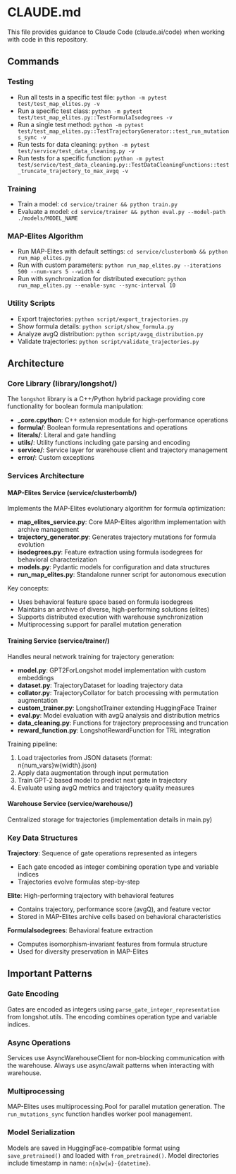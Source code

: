 # CLAUDE.md

This file provides guidance to Claude Code (claude.ai/code) when working with code in this repository.

## Commands

### Testing
- Run all tests in a specific test file: `python -m pytest test/test_map_elites.py -v`
- Run a specific test class: `python -m pytest test/test_map_elites.py::TestFormulaIsodegrees -v`
- Run a single test method: `python -m pytest test/test_map_elites.py::TestTrajectoryGenerator::test_run_mutations_sync -v`
- Run tests for data cleaning: `python -m pytest test/service/test_data_cleaning.py -v`
- Run tests for a specific function: `python -m pytest test/service/test_data_cleaning.py::TestDataCleaningFunctions::test_truncate_trajectory_to_max_avgq -v`

### Training
- Train a model: `cd service/trainer && python train.py`
- Evaluate a model: `cd service/trainer && python eval.py --model-path ./models/MODEL_NAME`

### MAP-Elites Algorithm
- Run MAP-Elites with default settings: `cd service/clusterbomb && python run_map_elites.py`
- Run with custom parameters: `python run_map_elites.py --iterations 500 --num-vars 5 --width 4`
- Run with synchronization for distributed execution: `python run_map_elites.py --enable-sync --sync-interval 10`

### Utility Scripts
- Export trajectories: `python script/export_trajectories.py`
- Show formula details: `python script/show_formula.py`
- Analyze avgQ distribution: `python script/avgq_distribution.py`
- Validate trajectories: `python script/validate_trajectories.py`

## Architecture

### Core Library (library/longshot/)
The `longshot` library is a C++/Python hybrid package providing core functionality for boolean formula manipulation:
- **_core.cpython**: C++ extension module for high-performance operations
- **formula/**: Boolean formula representations and operations
- **literals/**: Literal and gate handling
- **utils/**: Utility functions including gate parsing and encoding
- **service/**: Service layer for warehouse client and trajectory management
- **error/**: Custom exceptions

### Services Architecture

#### MAP-Elites Service (service/clusterbomb/)
Implements the MAP-Elites evolutionary algorithm for formula optimization:
- **map_elites_service.py**: Core MAP-Elites algorithm implementation with archive management
- **trajectory_generator.py**: Generates trajectory mutations for formula evolution
- **isodegrees.py**: Feature extraction using formula isodegrees for behavioral characterization
- **models.py**: Pydantic models for configuration and data structures
- **run_map_elites.py**: Standalone runner script for autonomous execution

Key concepts:
- Uses behavioral feature space based on formula isodegrees
- Maintains an archive of diverse, high-performing solutions (elites)
- Supports distributed execution with warehouse synchronization
- Multiprocessing support for parallel mutation generation

#### Training Service (service/trainer/)
Handles neural network training for trajectory generation:
- **model.py**: GPT2ForLongshot model implementation with custom embeddings
- **dataset.py**: TrajectoryDataset for loading trajectory data
- **collator.py**: TrajectoryCollator for batch processing with permutation augmentation
- **custom_trainer.py**: LongshotTrainer extending HuggingFace Trainer
- **eval.py**: Model evaluation with avgQ analysis and distribution metrics
- **data_cleaning.py**: Functions for trajectory preprocessing and truncation
- **reward_function.py**: LongshotRewardFunction for TRL integration

Training pipeline:
1. Load trajectories from JSON datasets (format: n{num_vars}w{width}.json)
2. Apply data augmentation through input permutation
3. Train GPT-2 based model to predict next gate in trajectory
4. Evaluate using avgQ metrics and trajectory quality measures

#### Warehouse Service (service/warehouse/)
Centralized storage for trajectories (implementation details in main.py)

### Key Data Structures

**Trajectory**: Sequence of gate operations represented as integers
- Each gate encoded as integer combining operation type and variable indices
- Trajectories evolve formulas step-by-step

**Elite**: High-performing trajectory with behavioral features
- Contains trajectory, performance score (avgQ), and feature vector
- Stored in MAP-Elites archive cells based on behavioral characteristics

**FormulaIsodegrees**: Behavioral feature extraction
- Computes isomorphism-invariant features from formula structure
- Used for diversity preservation in MAP-Elites

## Important Patterns

### Gate Encoding
Gates are encoded as integers using `parse_gate_integer_representation` from longshot.utils. The encoding combines operation type and variable indices.

### Async Operations
Services use AsyncWarehouseClient for non-blocking communication with the warehouse. Always use async/await patterns when interacting with warehouse.

### Multiprocessing
MAP-Elites uses multiprocessing.Pool for parallel mutation generation. The `run_mutations_sync` function handles worker pool management.

### Model Serialization
Models are saved in HuggingFace-compatible format using `save_pretrained()` and loaded with `from_pretrained()`. Model directories include timestamp in name: `n{n}w{w}-{datetime}`.
